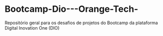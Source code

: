 # Bootcamp-Dio---Orange-Tech-
Repositório geral para os desafios de projetos do Bootcamp da plataforma Digital Inovation One (DIO)
